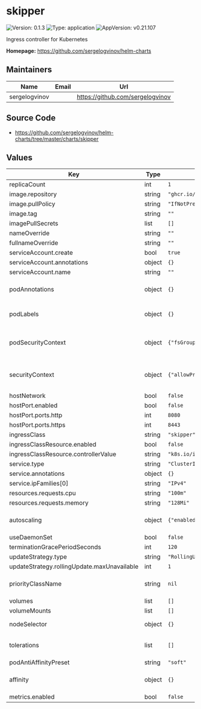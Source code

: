 # skipper

![Version: 0.1.3](https://img.shields.io/badge/Version-0.1.3-informational?style=flat-square) ![Type: application](https://img.shields.io/badge/Type-application-informational?style=flat-square) ![AppVersion: v0.21.107](https://img.shields.io/badge/AppVersion-v0.21.107-informational?style=flat-square)

Ingress controller for Kubernetes

**Homepage:** <https://github.com/sergelogvinov/helm-charts>

## Maintainers

| Name | Email | Url |
| ---- | ------ | --- |
| sergelogvinov |  | <https://github.com/sergelogvinov> |

## Source Code

* <https://github.com/sergelogvinov/helm-charts/tree/master/charts/skipper>

## Values

| Key | Type | Default | Description |
|-----|------|---------|-------------|
| replicaCount | int | `1` |  |
| image.repository | string | `"ghcr.io/sergelogvinov/skipper"` |  |
| image.pullPolicy | string | `"IfNotPresent"` |  |
| image.tag | string | `""` |  |
| imagePullSecrets | list | `[]` |  |
| nameOverride | string | `""` |  |
| fullnameOverride | string | `""` |  |
| serviceAccount.create | bool | `true` |  |
| serviceAccount.annotations | object | `{}` |  |
| serviceAccount.name | string | `""` |  |
| podAnnotations | object | `{}` | Annotations for pod. ref: https://kubernetes.io/docs/concepts/overview/working-with-objects/annotations/ |
| podLabels | object | `{}` | Extra labels for pod. ref: https://kubernetes.io/docs/concepts/overview/working-with-objects/labels/ |
| podSecurityContext | object | `{"fsGroup":9999,"fsGroupChangePolicy":"OnRootMismatch","runAsGroup":9999,"runAsNonRoot":true,"runAsUser":9999}` | Pod Security Context. ref: https://kubernetes.io/docs/tasks/configure-pod-container/security-context/#set-the-security-context-for-a-pod |
| securityContext | object | `{"allowPrivilegeEscalation":false,"capabilities":{"drop":["ALL"]},"seccompProfile":{"type":"RuntimeDefault"}}` | Container Security Context. ref: https://kubernetes.io/docs/tasks/configure-pod-container/security-context/#set-the-security-context-for-a-pod |
| hostNetwork | bool | `false` |  |
| hostPort.enabled | bool | `false` |  |
| hostPort.ports.http | int | `8080` |  |
| hostPort.ports.https | int | `8443` |  |
| ingressClass | string | `"skipper"` |  |
| ingressClassResource.enabled | bool | `false` |  |
| ingressClassResource.controllerValue | string | `"k8s.io/ingress-skipper"` |  |
| service.type | string | `"ClusterIP"` |  |
| service.annotations | object | `{}` |  |
| service.ipFamilies[0] | string | `"IPv4"` |  |
| resources.requests.cpu | string | `"100m"` |  |
| resources.requests.memory | string | `"128Mi"` |  |
| autoscaling | object | `{"enabled":false,"maxReplicas":10,"minReplicas":1,"targetCPUUtilizationPercentage":80}` | Horizontal pod autoscaler. ref: https://kubernetes.io/docs/tasks/run-application/horizontal-pod-autoscale/ |
| useDaemonSet | bool | `false` | Use a daemonset instead of a deployment |
| terminationGracePeriodSeconds | int | `120` |  |
| updateStrategy.type | string | `"RollingUpdate"` |  |
| updateStrategy.rollingUpdate.maxUnavailable | int | `1` |  |
| priorityClassName | string | `nil` | Priority Class Name ref: https://kubernetes.io/docs/concepts/configuration/pod-priority-preemption/#priorityclass |
| volumes | list | `[]` |  |
| volumeMounts | list | `[]` |  |
| nodeSelector | object | `{}` | Node labels for pod assignment. ref: https://kubernetes.io/docs/user-guide/node-selection/ |
| tolerations | list | `[]` | Tolerations for pod assignment. ref: https://kubernetes.io/docs/concepts/configuration/taint-and-toleration/ |
| podAntiAffinityPreset | string | `"soft"` | Pod Anti Affinity soft/hard |
| affinity | object | `{}` | Affinity for pod assignment. ref: https://kubernetes.io/docs/concepts/configuration/assign-pod-node/#affinity-and-anti-affinity |
| metrics.enabled | bool | `false` |  |

